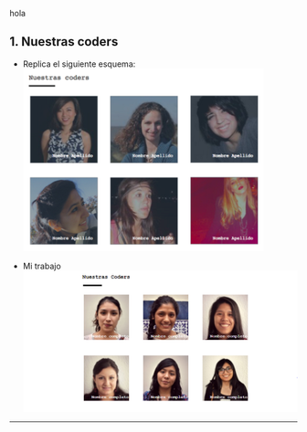 hola

## 1. Nuestras coders

- Replica el siguiente esquema:
![coders](img/coders.png)

- Mi trabajo
![coders](img/trabajo.PNG)
---